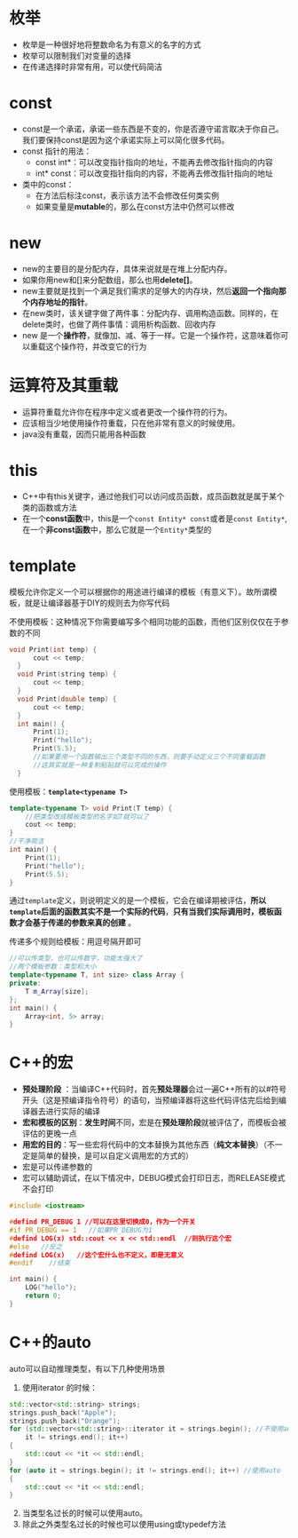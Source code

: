 # 枚举
- 枚举是一种很好地将整数命名为有意义的名字的方式
- 枚举可以限制我们对变量的选择
- 在传递选择时非常有用，可以使代码简洁

# const
- const是一个承诺，承诺一些东西是不变的，你是否遵守诺言取决于你自己。我们要保持const是因为这个承诺实际上可以简化很多代码。
- const 指针的用法：
	- const int\*：可以改变指针指向的地址，不能再去修改指针指向的内容
	- int\* const：可以改变指针指向的内容，不能再去修改指针指向的地址
- 类中的const：
	- 在方法后标注const，表示该方法不会修改任何类实例
	- 如果变量是**mutable**的，那么在const方法中仍然可以修改

# new
- new的主要目的是分配内存，具体来说就是在堆上分配内存。
- 如果你用new和\[]来分配数组，那么也用**delete\[]**。
- new主要就是找到一个满足我们需求的足够大的内存块，然后**返回一个指向那个内存地址的指针**。
- 在new类时，该关键字做了两件事：分配内存、调用构造函数。同样的，在delete类时，也做了两件事情：调用析构函数、回收内存
- new 是一个**操作符**，就像加、减、等于一样。它是一个操作符，这意味着你可以重载这个操作符，并改变它的行为

# 运算符及其重载
- 运算符重载允许你在程序中定义或者更改一个操作符的行为。
- 应该相当少地使用操作符重载，只在他非常有意义的时候使用。
- java没有重载，因而只能用各种函数

# this
- C++中有this关键字，通过他我们可以访问成员函数，成员函数就是属于某个类的函数或方法
- 在一个**const函数**中，this是一个`const Entity* const`或者是`const Entity*`,在一个**非const函数**中，那么它就是一个`Entity*`类型的

# template
模板允许你定义一个可以根据你的用途进行编译的模板（有意义下）。故所谓模板，就是让编译器基于DIY的规则去为你写代码

不使用模板：这种情况下你需要编写多个相同功能的函数，而他们区别仅仅在于参数的不同
```cpp
void Print(int temp) {
      cout << temp;
  }
  void Print(string temp) {
      cout << temp;
  }
  void Print(double temp) {
      cout << temp;
  }
  int main() {
      Print(1);
      Print("hello");
      Print(5.5);
      //如果要用一个函数输出三个类型不同的东西，则要手动定义三个不同重载函数
      //这其实就是一种复制粘贴就可以完成的操作
  }
```

使用模板：**`template<typename T>`**
```cpp
template<typename T> void Print(T temp) {
    //把类型改成模板类型的名字如T就可以了
    cout << temp;
}
//干净简洁
int main() {
    Print(1);
    Print("hello");
    Print(5.5);
}
```
通过`template`定义，则说明定义的是一个模板，它会在编译期被评估，**所以`template`后面的函数其实不是一个实际的代码**，**只有当我们实际调用时，模板函数才会基于传递的参数来真的创建** 。

传递多个规则给模板：用逗号隔开即可
```cpp
//可以传类型，也可以传数字，功能太强大了
//两个模板参数：类型和大小
template<typename T, int size> class Array {
private:
    T m_Array[size];
};
int main() {
    Array<int, 5> array;
}
```

# C++的宏
- **预处理阶段** ：当编译C++代码时，首先**预处理器**会过一遍C++所有的以#符号开头（这是预编译指令符号）的语句，当预编译器将这些代码评估完后给到编译器去进行实际的编译
- **宏和模板的区别**：**发生时间**不同，宏是在**预处理阶段**就被评估了，而模板会被评估的更晚一点
- **用宏的目的**：写一些宏将代码中的文本替换为其他东西（**纯文本替换**）（不一定是简单的替换，是可以自定义调用宏的方式的）
- 宏是可以传递参数的
- 宏可以辅助调试，在以下情况中，DEBUG模式会打印日志，而RELEASE模式不会打印
```cpp
#include <iostream>

#defind PR_DEBUG 1 //可以在这里切换成0，作为一个开关
#if PR_DEBUG == 1   //如果PR_DEBUG为1
#defind LOG(x) std::cout << x << std::endl  //则执行这个宏
#else   //反之
#defind LOG(x)   //这个宏什么也不定义，即是无意义
#endif    //结束

int main() {
    LOG("hello");
    return 0;
}
```

# C++的auto
auto可以自动推理类型，有以下几种使用场景
1. 使用iterator 的时候：
```cpp
std::vector<std::string> strings;
strings.push_back("Apple");
strings.push_back("Orange");
for (std::vector<std::string>::iterator it = strings.begin(); //不使用auto
    it != strings.end(); it++)
{
    std::cout << *it << std::endl;
}
for (auto it = strings.begin(); it != strings.end(); it++) //使用auto
{
    std::cout << *it << std::endl;
}
```
2. 当类型名过长的时候可以使用auto。
3. 除此之外类型名过长的时候也可以使用using或typedef方法

